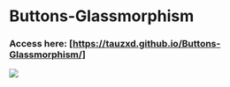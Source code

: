 # Buttons-Glassmorphism

### Access here: [https://tauzxd.github.io/Buttons-Glassmorphism/]

<img src='https://i.imgur.com/yM5YbrZ.gif'/>


